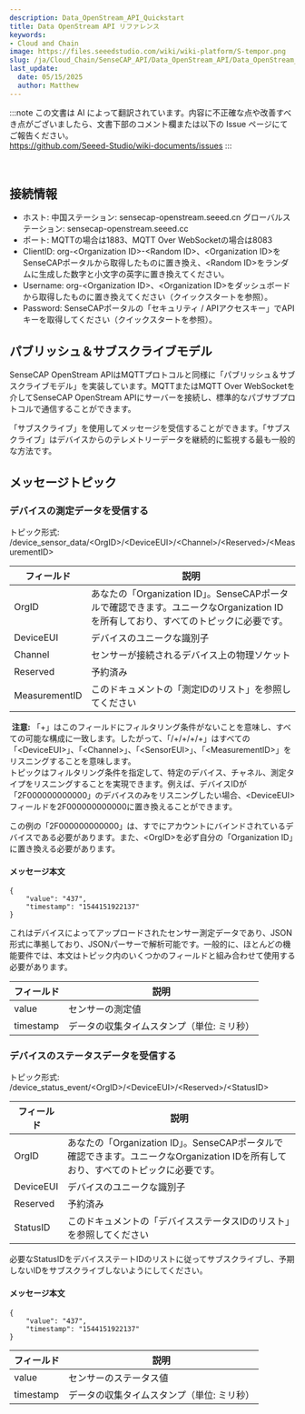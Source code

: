 ```yaml
---
description: Data_OpenStream_API_Quickstart
title: Data OpenStream API リファレンス
keywords:
- Cloud and Chain
image: https://files.seeedstudio.com/wiki/wiki-platform/S-tempor.png        
slug: /ja/Cloud_Chain/SenseCAP_API/Data_OpenStream_API/Data_OpenStream_API_Reference
last_update:
  date: 05/15/2025
  author: Matthew
---
```

:::note
この文書は AI によって翻訳されています。内容に不正確な点や改善すべき点がございましたら、文書下部のコメント欄または以下の Issue ページにてご報告ください。  
https://github.com/Seeed-Studio/wiki-documents/issues
:::

<div class="post-content">
<div id="toc">

&nbsp;

</div>
<h2 id="the-connection-information" class="clickable-header top-level-header">接続情報</h2>
<i class="icon-arrow-up back-to-top"></i>
<ul>
  <li>ホスト: 中国ステーション: sensecap-openstream.seeed.cn グローバルステーション: sensecap-openstream.seeed.cc</li>
  <li>ポート: MQTTの場合は1883、MQTT Over WebSocketの場合は8083</li>
  <li>ClientID: org-&lt;Organization ID&gt;-&lt;Random ID&gt;、&lt;Organization ID&gt;をSenseCAPポータルから取得したものに置き換え、&lt;Random ID&gt;をランダムに生成した数字と小文字の英字に置き換えてください。</li>
  <li>Username: org-&lt;Organization ID&gt;、&lt;Organization ID&gt;をダッシュボードから取得したものに置き換えてください（クイックスタートを参照）。</li>
  <li>Password: SenseCAPポータルの「セキュリティ / APIアクセスキー」でAPIキーを取得してください（クイックスタートを参照）。</li>
</ul>
<h2 id="publish-and-subscribe-model" class="clickable-header top-level-header">パブリッシュ＆サブスクライブモデル</h2>
<i class="icon-arrow-up back-to-top"></i>SenseCAP OpenStream APIはMQTTプロトコルと同様に「パブリッシュ＆サブスクライブモデル」を実装しています。MQTTまたはMQTT Over WebSocketを介してSenseCAP OpenStream APIにサーバーを接続し、標準的なパブサブプロトコルで通信することができます。

「サブスクライブ」を使用してメッセージを受信することができます。「サブスクライブ」はデバイスからのテレメトリーデータを継続的に監視する最も一般的な方法です。
<h2 id="message-topic" class="clickable-header top-level-header">メッセージトピック</h2>
<i class="icon-arrow-up back-to-top"></i>
<h3 id="receive-devices-telemeasuring-data">デバイスの測定データを受信する</h3>
トピック形式: /device_sensor_data/&lt;OrgID&gt;/&lt;DeviceEUI&gt;/&lt;Channel&gt;/&lt;Reserved&gt;/&lt;MeasurementID&gt;
<table>
<thead>
<tr>
<th>フィールド</th>
<th>説明</th>
</tr>
</thead>
<tbody>
<tr>
<td>OrgID</td>
<td>あなたの「Organization ID」。SenseCAPポータルで確認できます。ユニークなOrganization IDを所有しており、すべてのトピックに必要です。</td>
</tr>
<tr>
<td>DeviceEUI</td>
<td>デバイスのユニークな識別子</td>
</tr>
<tr>
<td>Channel</td>
<td>センサーが接続されるデバイス上の物理ソケット</td>
</tr>
<tr>
<td>Reserved</td>
<td>予約済み</td>
</tr>
<tr>
<td>MeasurementID</td>
<td>このドキュメントの「測定IDのリスト」を参照してください</td>
</tr>
</tbody>
</table>
<div class="alert alert-info" role="alert"><i class="fa fa-info-circle"></i> <b>注意:</b> 「+」はこのフィールドにフィルタリング条件がないことを意味し、すべての可能な構成に一致します。したがって、「/+/+/+/+」はすべての「&lt;DeviceEUI&gt;」、「&lt;Channel&gt;」、「&lt;SensorEUI&gt;」、「&lt;MeasurementID&gt;」をリスニングすることを意味します。</div>
トピックはフィルタリング条件を指定して、特定のデバイス、チャネル、測定タイプをリスニングすることを実現できます。例えば、デバイスIDが「2F000000000000」のデバイスのみをリスニングしたい場合、&lt;DeviceEUI&gt;フィールドを2F000000000000に置き換えることができます。

この例の「2F000000000000」は、すでにアカウントにバインドされているデバイスである必要があります。また、&lt;OrgID&gt;を必ず自分の「Organization ID」に置き換える必要があります。
<h4 id="message-body">メッセージ本文</h4>

```
{
    "value": "437",
    "timestamp": "1544151922137"
}
```

これはデバイスによってアップロードされたセンサー測定データであり、JSON形式に準拠しており、JSONパーサーで解析可能です。一般的に、ほとんどの機能要件では、本文はトピック内のいくつかのフィールドと組み合わせて使用する必要があります。
<table>
<thead>
<tr>
<th>フィールド</th>
<th>説明</th>
</tr>
</thead>
<tbody>
<tr>
<td>value</td>
<td>センサーの測定値</td>
</tr>
<tr>
<td>timestamp</td>
<td>データの収集タイムスタンプ（単位: ミリ秒）</td>
</tr>
</tbody>
</table>
<h3 id="receive-devices-status-data">デバイスのステータスデータを受信する</h3>
トピック形式: /device_status_event/&lt;OrgID&gt;/&lt;DeviceEUI&gt;/&lt;Reserved&gt;/&lt;StatusID&gt;
<table>
<thead>
<tr>
<th>フィールド</th>
<th>説明</th>
</tr>
</thead>
<tbody>
<tr>
<td>OrgID</td>
<td>あなたの「Organization ID」。SenseCAPポータルで確認できます。ユニークなOrganization IDを所有しており、すべてのトピックに必要です。</td>
</tr>
<tr>
<td>DeviceEUI</td>
<td>デバイスのユニークな識別子</td>
</tr>
<tr>
<td>Reserved</td>
<td>予約済み</td>
</tr>
<tr>
<td>StatusID</td>
<td>このドキュメントの「デバイスステータスIDのリスト」を参照してください</td>
</tr>
</tbody>
</table>
必要なStatusIDをデバイスステートIDのリストに従ってサブスクライブし、予期しないIDをサブスクライブしないようにしてください。
<h4 id="message-body-1">メッセージ本文</h4>

```
{
    "value": "437",
    "timestamp": "1544151922137"
}
```

<table>
<thead>
<tr>
<th>フィールド</th>
<th>説明</th>
</tr>
</thead>
<tbody>
<tr>
<td>value</td>
<td>センサーのステータス値</td>
</tr>
<tr>
<td>timestamp</td>
<td>データの収集タイムスタンプ（単位: ミリ秒）</td>
</tr>
</tbody>
</table>
</div>
